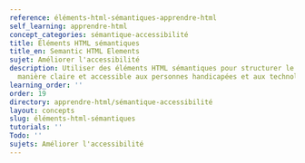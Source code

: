 ```yaml
---
reference: éléments-html-sémantiques-apprendre-html
self_learning: apprendre-html
concept_categories: sémantique-accessibilité
title: Éléments HTML sémantiques
title_en: Semantic HTML Elements
sujet: Améliorer l'accessibilité
description: Utiliser des éléments HTML sémantiques pour structurer le contenu de
  manière claire et accessible aux personnes handicapées et aux technologies d'assistance.
learning_order: ''
order: 19
directory: apprendre-html/sémantique-accessibilité
layout: concepts
slug: éléments-html-sémantiques
tutorials: ''
Todo: ''
sujets: Améliorer l'accessibilité
---
```

